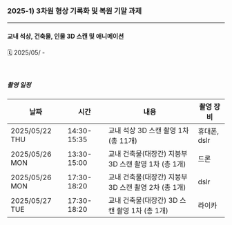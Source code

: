 ### 2025-1) 3차원 형상 기록화 및 복원 기말 과제
------
#### 교내 석상, 건축물, 인물 3D 스캔 및 애니메이션

🗓️ 2025/05/ - 

 &nbsp;
 &nbsp;
 ##### 촬영 일정
|날짜|시간|내용|촬영 장비|
|------|---|---|------|
|2025/05/22 THU|14:30-15:35|교내 석상 3D 스캔 촬영 1차 (총 11개)|휴대폰, dslr|
|2025/05/26 MON|13:30-15:00|교내 건축물(대장간) 지붕부 3D 스캔 촬영 1차 (총 1개)|드론|
|2025/05/26 MON|17:30-18:20|교내 건축물(대장간) 지붕부 3D 스캔 촬영 2차 (총 1개)|dslr|
|2025/05/27 TUE|17:30-18:20|교내 건축물(대장간) 3D 스캔 촬영 1차 (총 1개)|라이카|

